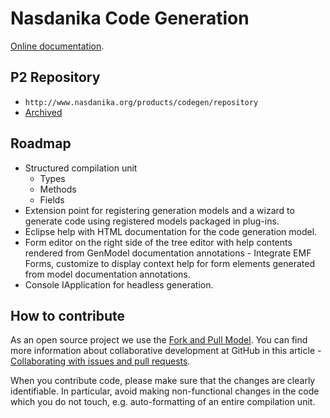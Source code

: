 # Nasdanika Code Generation

[Online documentation](org.nasdanika.codegen.editor/doc/codegen.md).

## P2 Repository

* ``http://www.nasdanika.org/products/codegen/repository``
* [Archived](http://www.nasdanika.org/products/codegen/org.nasdanika.codegen.repository-0.1.0-SNAPSHOT.zip)
 
## Roadmap

* Structured compilation unit
  * Types
  * Methods
  * Fields
* Extension point for registering generation models and a wizard to generate code using registered models packaged in plug-ins.
* Eclipse help with HTML documentation for the code generation model.
* Form editor on the right side of the tree editor with help contents rendered from GenModel documentation annotations - Integrate EMF Forms, customize to display context help for form elements generated from model documentation annotations.
* Console IApplication for headless generation. 

## How to contribute

As an open source project we use the [Fork and Pull Model](https://help.github.com/articles/about-collaborative-development-models/).
You can find more information about collaborative development at GitHub in this article - [Collaborating with issues and pull requests](https://help.github.com/categories/collaborating-with-issues-and-pull-requests).

When you contribute code, please make sure that the changes are clearly identifiable. In particular, avoid making non-functional changes in the code which you do not touch, 
e.g. auto-formatting of an entire compilation unit. 


